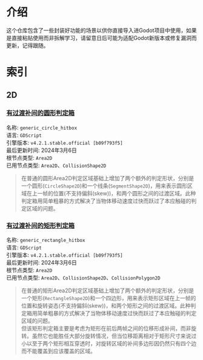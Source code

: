 # 介绍  
这个仓库包含了一些封装好功能的场景以供你直接导入进Godot项目中使用，如果是直接粘贴使用而非拆解学习，请留意日后可能为适配Godot新版本或修复漏洞而更新，记得跟随。  

# 索引  
## 2D  
### [有过渡补间的圆形判定箱](bca_godot_lib/GDScript/2D/Area2D/generic_circle_hitbox)  
名称: `generic_circle_hitbox`  
语言: `GDScript`  
引擎版本: `v4.2.1.stable.official [b09f793f5]`  
最后更新时间: 2024年3月6日  
根节点类型: `Area2D`  
已用节点类型: `Area2D`、`CollisionShape2D`
> 在普通的圆形Area2D判定区域基础上增加了两个额外的判定形状，分别是一个圆形(`CircleShape2D`)和一个线条(`SegmentShape2D`)，用来表示圆形区域在上一帧的位置(不支持偏斜(skew))，和两个圆形之间的过渡区域。此种判定箱用简单粗暴的方式解决了当物体移动速度过快而跃过了本应触碰的判定区域的问题。  
### [有过渡补间的矩形判定箱](bca_godot_lib/GDScript/2D/Area2D/generic_rectangle_hitbox)  
名称: `generic_rectangle_hitbox`  
语言: `GDScript`  
引擎版本: `v4.2.1.stable.official [b09f793f5]`  
最后更新时间: 2024年3月6日  
根节点类型: `Area2D`  
已用节点类型: `Area2D`、`CollisionShape2D`、`CollisionPolygon2D`
> 在普通的矩形Area2D判定区域基础上增加了两个额外的判定形状，分别是一个矩形(`RectangleShape2D`)和一个四边形，用来表示矩形区域在上一帧的位置和旋转姿态(不支持偏斜(skew))，和两个矩形之间的过渡区域。此种判定箱用简单粗暴的方式解决了当物体移动速度过快而跃过了本应触碰的判定区域的问题。  
> 但该矩形判定箱主要是考虑为矩形在前后两帧之间的位移形成补间，而非旋转。虽然它也能胜任大部分旋转情况，但当位移距离相对于矩形尺寸来说过小以至于两个矩形相互穿透时，对旋转区域的补间多边形因仍然只有四个边而不能覆盖到应该覆盖的区域。  
